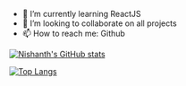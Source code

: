

<!--
### Hi there 👋


**nishanthsenthilvasagam/nishanthsenthilvasagam** is a ✨ _special_ ✨ repository because its `README.md` (this file) appears on your GitHub profile.

Here are some ideas to get you started:

- 🔭 I’m currently working on ...
- 🌱 I’m currently learning ...
- 👯 I’m looking to collaborate on ...
- 🤔 I’m looking for help with ...
- 💬 Ask me about ...
- 📫 How to reach me: ...
- 😄 Pronouns: ...
- ⚡ Fun fact: ...
-->




- 🌱 I’m currently learning ReactJS
- 👯 I’m looking to collaborate on all projects
- 📫 How to reach me: Github





[![Nishanth's GitHub stats](https://github-readme-stats.vercel.app/api?username=nishanthsenthilvasagam)](https://github.com/anuraghazra/github-readme-stats)

[![Top Langs](https://github-readme-stats.vercel.app/api/top-langs/?username=nishanthsenthilvasagam&layout=compact)](https://github.com/anuraghazra/github-readme-stats)




